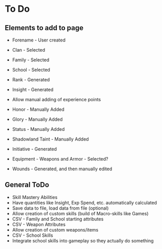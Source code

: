 # To Do

## Elements to add to page

* Forename - User created
* Clan - Selected
* Family - Selected
* School - Selected
* Rank - Generated
* Insight - Generated
* Allow manual adding of experience points

* Honor - Manually Added
* Glory - Manually Added
* Status - Manually Added
* Shadowland Taint - Manually Added

* Initiative - Generated

* Equipment - Weapons and Armor - Selected?
* Wounds - Generated, and then manually edited

## General ToDo

* Skill Mastery Abilities
* Have quantities like Insight, Exp Spend, etc. automatically calculated
* Save data to file, load data from file (optional)
* Allow creation of custom skills (build of Macro-skills like Games)
* CSV - Family and School starting attributes
* CSV - Weapon Attributes
* Allow creation of custom weapons/items
* CSV - School Skills
* Integrate school skills into gameplay so they actually do something